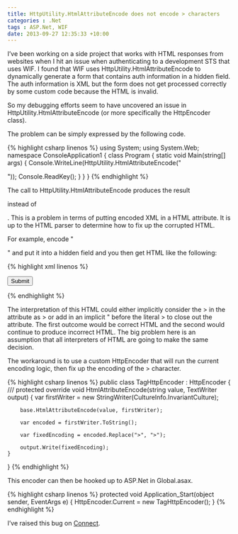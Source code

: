 ```yaml
---
title: HttpUtility.HtmlAttributeEncode does not encode > characters
categories : .Net
tags : ASP.Net, WIF
date: 2013-09-27 12:35:33 +10:00
---
```


I’ve been working on a side project that works with HTML responses from websites when I hit an issue when authenticating to a development STS that uses WIF. I found that WIF uses HttpUtility.HtmlAttributeEncode to dynamically generate a form that contains auth information in a hidden field. The auth information is XML but the form does not get processed correctly by some custom code because the HTML is invalid. 

So my debugging efforts seem to have uncovered an issue in HttpUtility.HtmlAttributeEncode (or more specifically the HttpEncoder class).

The problem can be simply expressed by the following code.{% highlight csharp linenos %}
using System;
using System.Web;
namespace ConsoleApplication1
{
    class Program
    {
        static void Main(string[] args)
        {
            Console.WriteLine(HttpUtility.HtmlAttributeEncode("<p/>"));
            Console.ReadKey();
        }
    }
}
{% endhighlight %}

The call to HttpUtility.HtmlAttributeEncode produces the result <p/> instead of <p/>. This is a problem in terms of putting encoded XML in a HTML attribute. It is up to the HTML parser to determine how to fix up the corrupted HTML.

For example, encode "<p/>" and put it into a hidden field and you then get HTML like the following:{% highlight xml linenos %}
<form>
    <input type="hidden" name="DataSet" value="<p/>" />
    <input type="submit" name="Submit" />
</form>
{% endhighlight %}

The interpretation of this HTML could either implicitly consider the > in the attribute as > or add in an implicit " before the literal > to close out the attribute. The first outcome would be correct HTML and the second would continue to produce incorrect HTML. The big problem here is an assumption that all interpreters of HTML are going to make the same decision.

The workaround is to use a custom HttpEncoder that will run the current encoding logic, then fix up the encoding of the > character.{% highlight csharp linenos %}
public class TagHttpEncoder : HttpEncoder
{
    /// <inheritdoc />
    protected override void HtmlAttributeEncode(string value, TextWriter output)
    {
        var firstWriter = new StringWriter(CultureInfo.InvariantCulture);
    
        base.HtmlAttributeEncode(value, firstWriter);
    
        var encoded = firstWriter.ToString();
    
        var fixedEncoding = encoded.Replace(">", ">");
    
        output.Write(fixedEncoding);
    }
}
{% endhighlight %}

This encoder can then be hooked up to ASP.Net in Global.asax.{% highlight csharp linenos %}
protected void Application_Start(object sender, EventArgs e)
{
    HttpEncoder.Current = new TagHttpEncoder();
}
{% endhighlight %}

I’ve raised this bug on [Connect][0].

[0]: https://connect.microsoft.com/VisualStudio/feedback/details/802421/httputility-htmlattributeencode-does-not-encode-characters#
